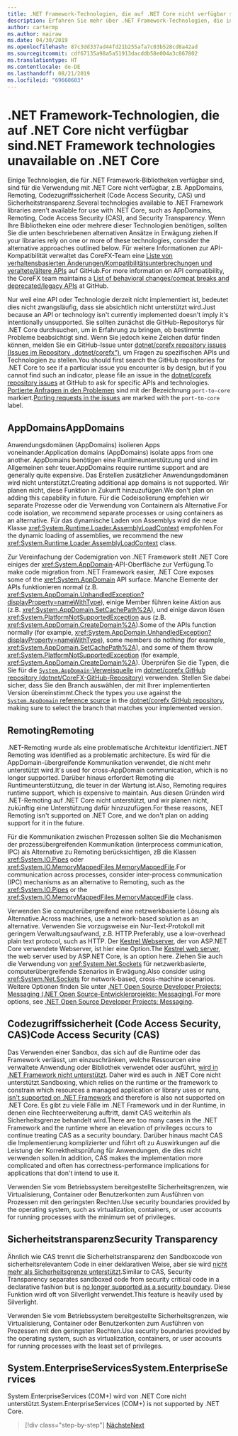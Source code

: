 ```yaml
---
title: .NET Framework-Technologien, die auf .NET Core nicht verfügbar sind
description: Erfahren Sie mehr über .NET Framework-Technologien, die in .NET Core nicht verfügbar sind
author: cartermp
ms.author: mairaw
ms.date: 04/30/2019
ms.openlocfilehash: 87c3dd337ad44fd21b255afa7c03b528cd8a42ad
ms.sourcegitcommit: cdf67135a98a5a51913dacddb58e004a3c867802
ms.translationtype: HT
ms.contentlocale: de-DE
ms.lasthandoff: 08/21/2019
ms.locfileid: "69660603"
---
```

# <a name="net-framework-technologies-unavailable-on-net-core"></a><span data-ttu-id="60ca6-103">.NET Framework-Technologien, die auf .NET Core nicht verfügbar sind</span><span class="sxs-lookup"><span data-stu-id="60ca6-103">.NET Framework technologies unavailable on .NET Core</span></span>

<span data-ttu-id="60ca6-104">Einige Technologien, die für .NET Framework-Bibliotheken verfügbar sind, sind für die Verwendung mit .NET Core nicht verfügbar, z.B. AppDomains, Remoting, Codezugriffssicherheit (Code Access Security, CAS) und Sicherheitstransparenz.</span><span class="sxs-lookup"><span data-stu-id="60ca6-104">Several technologies available to .NET Framework libraries aren't available for use with .NET Core, such as AppDomains, Remoting, Code Access Security (CAS), and Security Transparency.</span></span> <span data-ttu-id="60ca6-105">Wenn Ihre Bibliotheken eine oder mehrere dieser Technologien benötigen, sollten Sie die unten beschriebenen alternativen Ansätze in Erwägung ziehen.</span><span class="sxs-lookup"><span data-stu-id="60ca6-105">If your libraries rely on one or more of these technologies, consider the alternative approaches outlined below.</span></span> <span data-ttu-id="60ca6-106">Für weitere Informationen zur API-Kompatibilität verwaltet das CoreFX-Team eine [Liste von verhaltensbasierten Änderungen/Kompatibilitätsunterbrechungen und veraltete/ältere APIs](https://github.com/dotnet/corefx/wiki/ApiCompat) auf GitHub.</span><span class="sxs-lookup"><span data-stu-id="60ca6-106">For more information on API compatibility, the CoreFX team maintains a [List of behavioral changes/compat breaks and deprecated/legacy APIs](https://github.com/dotnet/corefx/wiki/ApiCompat) at GitHub.</span></span>

<span data-ttu-id="60ca6-107">Nur weil eine API oder Technologie derzeit nicht implementiert ist, bedeutet dies nicht zwangsläufig, dass sie absichtlich nicht unterstützt wird.</span><span class="sxs-lookup"><span data-stu-id="60ca6-107">Just because an API or technology isn't currently implemented doesn't imply it's intentionally unsupported.</span></span> <span data-ttu-id="60ca6-108">Sie sollten zunächst die GitHub-Repositorys für .NET Core durchsuchen, um in Erfahrung zu bringen, ob bestimmte Probleme beabsichtigt sind. Wenn Sie jedoch keine Zeichen dafür finden können, melden Sie ein GitHub-Issue unter [dotnet/corefx repository issues (Issues im Repository „dotnet/corefx“)](https://github.com/dotnet/corefx/issues), um Fragen zu spezifischen APIs und Technologien zu stellen.</span><span class="sxs-lookup"><span data-stu-id="60ca6-108">You should first search the GitHub repositories for .NET Core to see if a particular issue you encounter is by design, but if you cannot find such an indicator, please file an issue in the [dotnet/corefx repository issues](https://github.com/dotnet/corefx/issues) at GitHub to ask for specific APIs and technologies.</span></span> <span data-ttu-id="60ca6-109">[Portierte Anfragen in den Problemen](https://github.com/dotnet/corefx/labels/port-to-core) sind mit der Bezeichnung `port-to-core` markiert.</span><span class="sxs-lookup"><span data-stu-id="60ca6-109">[Porting requests in the issues](https://github.com/dotnet/corefx/labels/port-to-core) are marked with the `port-to-core` label.</span></span>

## <a name="appdomains"></a><span data-ttu-id="60ca6-110">AppDomains</span><span class="sxs-lookup"><span data-stu-id="60ca6-110">AppDomains</span></span>

<span data-ttu-id="60ca6-111">Anwendungsdomänen (AppDomains) isolieren Apps voneinander.</span><span class="sxs-lookup"><span data-stu-id="60ca6-111">Application domains (AppDomains) isolate apps from one another.</span></span> <span data-ttu-id="60ca6-112">AppDomains benötigen eine Runtimeunterstützung und sind im Allgemeinen sehr teuer.</span><span class="sxs-lookup"><span data-stu-id="60ca6-112">AppDomains require runtime support and are generally quite expensive.</span></span> <span data-ttu-id="60ca6-113">Das Erstellen zusätzlicher Anwendungsdomänen wird nicht unterstützt.</span><span class="sxs-lookup"><span data-stu-id="60ca6-113">Creating additional app domains is not supported.</span></span> <span data-ttu-id="60ca6-114">Wir planen nicht, diese Funktion in Zukunft hinzuzufügen.</span><span class="sxs-lookup"><span data-stu-id="60ca6-114">We don't plan on adding this capability in future.</span></span> <span data-ttu-id="60ca6-115">Für die Codeisolierung empfehlen wir separate Prozesse oder die Verwendung von Containern als Alternative.</span><span class="sxs-lookup"><span data-stu-id="60ca6-115">For code isolation, we recommend separate processes or using containers as an alternative.</span></span> <span data-ttu-id="60ca6-116">Für das dynamische Laden von Assemblys wird die neue Klasse <xref:System.Runtime.Loader.AssemblyLoadContext> empfohlen.</span><span class="sxs-lookup"><span data-stu-id="60ca6-116">For the dynamic loading of assemblies, we recommend the new <xref:System.Runtime.Loader.AssemblyLoadContext> class.</span></span>

<span data-ttu-id="60ca6-117">Zur Vereinfachung der Codemigration von .NET Framework stellt .NET Core einiges der <xref:System.AppDomain>-API-Oberfläche zur Verfügung.</span><span class="sxs-lookup"><span data-stu-id="60ca6-117">To make code migration from .NET Framework easier, .NET Core exposes some of the <xref:System.AppDomain> API surface.</span></span> <span data-ttu-id="60ca6-118">Manche Elemente der APIs funktionieren normal (z.B. <xref:System.AppDomain.UnhandledException?displayProperty=nameWithType>), einige Member führen keine Aktion aus (z.B. <xref:System.AppDomain.SetCachePath%2A>), und einige davon lösen <xref:System.PlatformNotSupportedException> aus (z.B. <xref:System.AppDomain.CreateDomain%2A>).</span><span class="sxs-lookup"><span data-stu-id="60ca6-118">Some of the APIs function normally (for example, <xref:System.AppDomain.UnhandledException?displayProperty=nameWithType>), some members do nothing (for example, <xref:System.AppDomain.SetCachePath%2A>), and some of them throw <xref:System.PlatformNotSupportedException> (for example, <xref:System.AppDomain.CreateDomain%2A>).</span></span> <span data-ttu-id="60ca6-119">Überprüfen Sie die Typen, die Sie für die [`System.AppDomain`-Verweisquelle](https://github.com/dotnet/corefx/blob/master/src/Common/src/CoreLib/System/AppDomain.cs) im [dotnet/corefx GitHub repository (dotnet/CoreFX-GitHub-Repository)](https://github.com/dotnet/corefx) verwenden. Stellen Sie dabei sicher, dass Sie den Branch auswählen, der mit Ihrer implementierten Version übereinstimmt.</span><span class="sxs-lookup"><span data-stu-id="60ca6-119">Check the types you use against the [`System.AppDomain` reference source](https://github.com/dotnet/corefx/blob/master/src/Common/src/CoreLib/System/AppDomain.cs) in the [dotnet/corefx GitHub repository](https://github.com/dotnet/corefx), making sure to select the branch that matches your implemented version.</span></span>

## <a name="remoting"></a><span data-ttu-id="60ca6-120">Remoting</span><span class="sxs-lookup"><span data-stu-id="60ca6-120">Remoting</span></span>

<span data-ttu-id="60ca6-121">.NET-Remoting wurde als eine problematische Architektur identifiziert.</span><span class="sxs-lookup"><span data-stu-id="60ca6-121">.NET Remoting was identified as a problematic architecture.</span></span> <span data-ttu-id="60ca6-122">Es wird für die AppDomain-übergreifende Kommunikation verwendet, die nicht mehr unterstützt wird.</span><span class="sxs-lookup"><span data-stu-id="60ca6-122">It's used for cross-AppDomain communication, which is no longer supported.</span></span> <span data-ttu-id="60ca6-123">Darüber hinaus erfordert Remoting die Runtimeunterstützung, die teuer in der Wartung ist.</span><span class="sxs-lookup"><span data-stu-id="60ca6-123">Also, Remoting requires runtime support, which is expensive to maintain.</span></span> <span data-ttu-id="60ca6-124">Aus diesen Gründen wird .NET-Remoting auf .NET Core nicht unterstützt, und wir planen nicht, zukünftig eine Unterstützung dafür hinzuzufügen.</span><span class="sxs-lookup"><span data-stu-id="60ca6-124">For these reasons, .NET Remoting isn't supported on .NET Core, and we don't plan on adding support for it in the future.</span></span>

<span data-ttu-id="60ca6-125">Für die Kommunikation zwischen Prozessen sollten Sie die Mechanismen der prozessübergreifenden Kommunikation (interprocess communication, IPC) als Alternative zu Remoting berücksichtigen, zB die Klassen <xref:System.IO.Pipes> oder <xref:System.IO.MemoryMappedFiles.MemoryMappedFile>.</span><span class="sxs-lookup"><span data-stu-id="60ca6-125">For communication across processes, consider inter-process communication (IPC) mechanisms as an alternative to Remoting, such as the <xref:System.IO.Pipes> or the <xref:System.IO.MemoryMappedFiles.MemoryMappedFile> class.</span></span>

<span data-ttu-id="60ca6-126">Verwenden Sie computerübergreifend eine netzwerkbasierte Lösung als Alternative.</span><span class="sxs-lookup"><span data-stu-id="60ca6-126">Across machines, use a network-based solution as an alternative.</span></span> <span data-ttu-id="60ca6-127">Verwenden Sie vorzugsweise ein Nur-Text-Protokoll mit geringem Verwaltungsaufwand, z.B. HTTP.</span><span class="sxs-lookup"><span data-stu-id="60ca6-127">Preferably, use a low-overhead plain text protocol, such as HTTP.</span></span> <span data-ttu-id="60ca6-128">Der [Kestrel Webserver](https://docs.microsoft.com/aspnet/core/fundamentals/servers/kestrel), der von ASP.NET Core verwendete Webserver, ist hier eine Option.</span><span class="sxs-lookup"><span data-stu-id="60ca6-128">The [Kestrel web server](https://docs.microsoft.com/aspnet/core/fundamentals/servers/kestrel), the web server used by ASP.NET Core, is an option here.</span></span> <span data-ttu-id="60ca6-129">Ziehen Sie auch die Verwendung von <xref:System.Net.Sockets> für netzwerkbasierte, computerübergreifende Szenarios in Erwägung.</span><span class="sxs-lookup"><span data-stu-id="60ca6-129">Also consider using <xref:System.Net.Sockets> for network-based, cross-machine scenarios.</span></span> <span data-ttu-id="60ca6-130">Weitere Optionen finden Sie unter [.NET Open Source Developer Projects: Messaging (.NET Open Source-Entwicklerprojekte: Messaging)](https://github.com/Microsoft/dotnet/blob/master/dotnet-developer-projects.md#messaging).</span><span class="sxs-lookup"><span data-stu-id="60ca6-130">For more options, see [.NET Open Source Developer Projects: Messaging](https://github.com/Microsoft/dotnet/blob/master/dotnet-developer-projects.md#messaging).</span></span>

## <a name="code-access-security-cas"></a><span data-ttu-id="60ca6-131">Codezugriffssicherheit (Code Access Security, CAS)</span><span class="sxs-lookup"><span data-stu-id="60ca6-131">Code Access Security (CAS)</span></span>

<span data-ttu-id="60ca6-132">Das Verwenden einer Sandbox, das sich auf die Runtime oder das Framework verlässt, um einzuschränken, welche Ressourcen eine verwaltete Anwendung oder Bibliothek verwendet oder ausführt, [wird in .NET Framework nicht unterstützt](../../framework/misc/code-access-security.md). Daher wird es auch in .NET Core nicht unterstützt.</span><span class="sxs-lookup"><span data-stu-id="60ca6-132">Sandboxing, which relies on the runtime or the framework to constrain which resources a managed application or library uses or runs, [isn't supported on .NET Framework](../../framework/misc/code-access-security.md) and therefore is also not supported on .NET Core.</span></span> <span data-ttu-id="60ca6-133">Es gibt zu viele Fälle im .NET Framework und in der Runtime, in denen eine Rechteerweiterung auftritt, damit CAS weiterhin als Sicherheitsgrenze behandelt wird.</span><span class="sxs-lookup"><span data-stu-id="60ca6-133">There are too many cases in the .NET Framework and the runtime where an elevation of privileges occurs to continue treating CAS as a security boundary.</span></span> <span data-ttu-id="60ca6-134">Darüber hinaus macht CAS die Implementierung komplizierter und führt oft zu Auswirkungen auf die Leistung der Korrektheitsprüfung für Anwendungen, die dies nicht verwenden sollen.</span><span class="sxs-lookup"><span data-stu-id="60ca6-134">In addition, CAS makes the implementation more complicated and often has correctness-performance implications for applications that don't intend to use it.</span></span>

<span data-ttu-id="60ca6-135">Verwenden Sie vom Betriebssystem bereitgestellte Sicherheitsgrenzen, wie Virtualisierung, Container oder Benutzerkonten zum Ausführen von Prozessen mit den geringsten Rechten.</span><span class="sxs-lookup"><span data-stu-id="60ca6-135">Use security boundaries provided by the operating system, such as virtualization, containers, or user accounts for running processes with the minimum set of privileges.</span></span>

## <a name="security-transparency"></a><span data-ttu-id="60ca6-136">Sicherheitstransparenz</span><span class="sxs-lookup"><span data-stu-id="60ca6-136">Security Transparency</span></span>

<span data-ttu-id="60ca6-137">Ähnlich wie CAS trennt die Sicherheitstransparenz den Sandboxcode von sicherheitsrelevantem Code in einer deklarativen Weise, aber sie wird [nicht mehr als Sicherheitsgrenze unterstützt](../../framework/misc/security-transparent-code.md).</span><span class="sxs-lookup"><span data-stu-id="60ca6-137">Similar to CAS, Security Transparency separates sandboxed code from security critical code in a declarative fashion but is [no longer supported as a security boundary](../../framework/misc/security-transparent-code.md).</span></span> <span data-ttu-id="60ca6-138">Diese Funktion wird oft von Silverlight verwendet.</span><span class="sxs-lookup"><span data-stu-id="60ca6-138">This feature is heavily used by Silverlight.</span></span> 

<span data-ttu-id="60ca6-139">Verwenden Sie vom Betriebssystem bereitgestellte Sicherheitsgrenzen, wie Virtualisierung, Container oder Benutzerkonten zum Ausführen von Prozessen mit den geringsten Rechten.</span><span class="sxs-lookup"><span data-stu-id="60ca6-139">Use security boundaries provided by the operating system, such as virtualization, containers, or user accounts for running processes with the least set of privileges.</span></span>

## <a name="systementerpriseservices"></a><span data-ttu-id="60ca6-140">System.EnterpriseServices</span><span class="sxs-lookup"><span data-stu-id="60ca6-140">System.EnterpriseServices</span></span>

<span data-ttu-id="60ca6-141">System.EnterpriseServices (COM+) wird von .NET Core nicht unterstützt.</span><span class="sxs-lookup"><span data-stu-id="60ca6-141">System.EnterpriseServices (COM+) is not supported by .NET Core.</span></span>

>[!div class="step-by-step"]
>[<span data-ttu-id="60ca6-142">Nächste</span><span class="sxs-lookup"><span data-stu-id="60ca6-142">Next</span></span>](third-party-deps.md)
